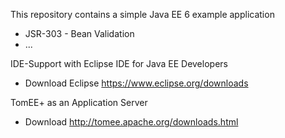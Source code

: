 This repository contains a simple Java EE 6 example application

* JSR-303 - Bean Validation
* ...



IDE-Support with Eclipse IDE for Java EE Developers
* Download Eclipse https://www.eclipse.org/downloads

TomEE+ as an Application Server
* Download http://tomee.apache.org/downloads.html